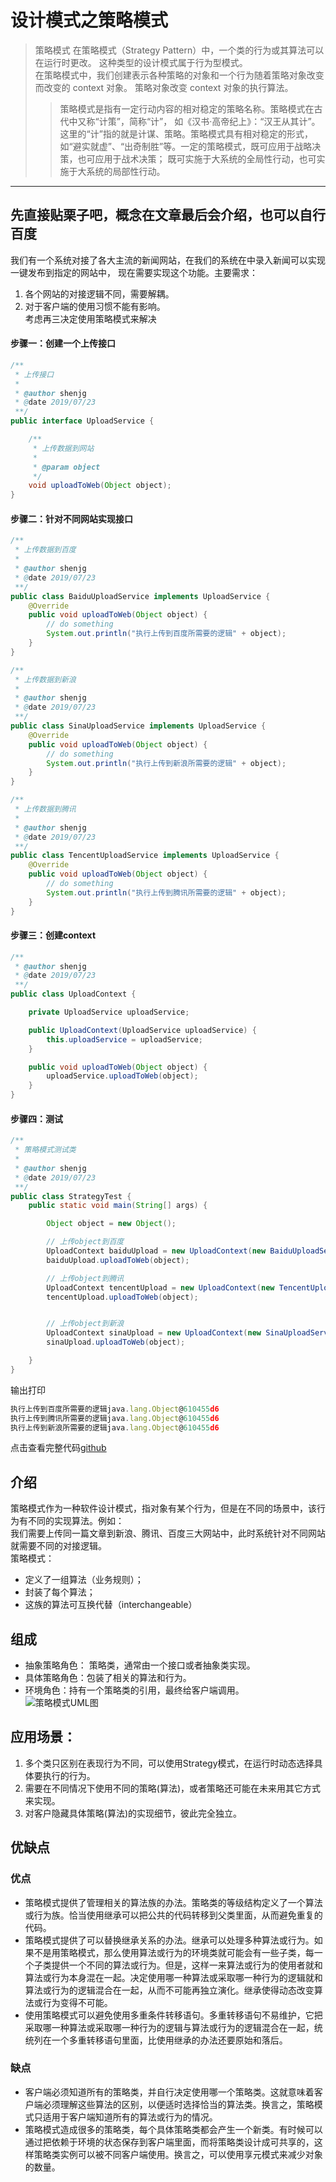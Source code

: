 # 设计模式之策略模式
> 策略模式
在策略模式（Strategy Pattern）中，一个类的行为或其算法可以在运行时更改。
这种类型的设计模式属于行为型模式。   
> 在策略模式中，我们创建表示各种策略的对象和一个行为随着策略对象改变而改变的 context 对象。
策略对象改变 context 对象的执行算法。
>> 策略模式是指有一定行动内容的相对稳定的策略名称。策略模式在古代中又称“计策”，简称“计”，
如《汉书·高帝纪上》：“汉王从其计”。这里的“计”指的就是计谋、策略。策略模式具有相对稳定的形式，
如“避实就虚”、“出奇制胜”等。一定的策略模式，既可应用于战略决策，也可应用于战术决策；
既可实施于大系统的全局性行动，也可实施于大系统的局部性行动。

---
先直接贴栗子吧，概念在文章最后会介绍，也可以自行百度
---
我们有一个系统对接了各大主流的新闻网站，在我们的系统在中录入新闻可以实现一键发布到指定的网站中，
现在需要实现这个功能。主要需求：
1. 各个网站的对接逻辑不同，需要解耦。
2. 对于客户端的使用习惯不能有影响。    
考虑再三决定使用策略模式来解决    
#### 步骤一：创建一个上传接口
```java
/**
 * 上传接口
 *
 * @author shenjg
 * @date 2019/07/23
 **/
public interface UploadService {

    /**
     * 上传数据到网站
     *
     * @param object
     */
    void uploadToWeb(Object object);
}
```
#### 步骤二：针对不同网站实现接口  
```java
/**
 * 上传数据到百度
 *
 * @author shenjg
 * @date 2019/07/23
 **/
public class BaiduUploadService implements UploadService {
    @Override
    public void uploadToWeb(Object object) {
        // do something
        System.out.println("执行上传到百度所需要的逻辑" + object);
    }
}
```
```java
/**
 * 上传数据到新浪
 *
 * @author shenjg
 * @date 2019/07/23
 **/
public class SinaUploadService implements UploadService {
    @Override
    public void uploadToWeb(Object object) {
        // do something
        System.out.println("执行上传到新浪所需要的逻辑" + object);
    }
}
```
```java
/**
 * 上传数据到腾讯
 *
 * @author shenjg
 * @date 2019/07/23
 **/
public class TencentUploadService implements UploadService {
    @Override
    public void uploadToWeb(Object object) {
        // do something
        System.out.println("执行上传到腾讯所需要的逻辑" + object);
    }
}
```

#### 步骤三：创建context
```java
/**
 * @author shenjg
 * @date 2019/07/23
 **/
public class UploadContext {

    private UploadService uploadService;

    public UploadContext(UploadService uploadService) {
        this.uploadService = uploadService;
    }

    public void uploadToWeb(Object object) {
        uploadService.uploadToWeb(object);
    }
}
```
#### 步骤四：测试
```java
/**
 * 策略模式测试类
 *
 * @author shenjg
 * @date 2019/07/23
 **/
public class StrategyTest {
    public static void main(String[] args) {

        Object object = new Object();

        // 上传object到百度
        UploadContext baiduUpload = new UploadContext(new BaiduUploadService());
        baiduUpload.uploadToWeb(object);

        // 上传object到腾讯
        UploadContext tencentUpload = new UploadContext(new TencentUploadService());
        tencentUpload.uploadToWeb(object);


        // 上传object到新浪
        UploadContext sinaUpload = new UploadContext(new SinaUploadService());
        sinaUpload.uploadToWeb(object);

    }
}
```
输出打印
```javascript
执行上传到百度所需要的逻辑java.lang.Object@610455d6
执行上传到腾讯所需要的逻辑java.lang.Object@610455d6
执行上传到新浪所需要的逻辑java.lang.Object@610455d6
```
点击查看完整代码[github](https://github.com/tinet-shenjg/JavaInterview/tree/master/design-pattern/src/main/design/pattern/strategy)

## 介绍    
策略模式作为一种软件设计模式，指对象有某个行为，但是在不同的场景中，该行为有不同的实现算法。例如：   
我们需要上传同一篇文章到新浪、腾讯、百度三大网站中，此时系统针对不同网站就需要不同的对接逻辑。    
策略模式：     
+ 定义了一组算法（业务规则）；
+ 封装了每个算法；
+ 这族的算法可互换代替（interchangeable）

## 组成
- 抽象策略角色： 策略类，通常由一个接口或者抽象类实现。
- 具体策略角色：包装了相关的算法和行为。
- 环境角色：持有一个策略类的引用，最终给客户端调用。   
![策略模式UML图](https://gss1.bdstatic.com/-vo3dSag_xI4khGkpoWK1HF6hhy/baike/s%3D250/sign=b18a632b33fa828bd5239ae6cd1e41cd/5366d0160924ab189a9f061935fae6cd7b890b16.jpg)

## 应用场景：
1. 多个类只区别在表现行为不同，可以使用Strategy模式，在运行时动态选择具体要执行的行为。
2. 需要在不同情况下使用不同的策略(算法)，或者策略还可能在未来用其它方式来实现。
3. 对客户隐藏具体策略(算法)的实现细节，彼此完全独立。   

## 优缺点
### 优点
+ 策略模式提供了管理相关的算法族的办法。策略类的等级结构定义了一个算法或行为族。恰当使用继承可以把公共的代码转移到父类里面，从而避免重复的代码。
+ 策略模式提供了可以替换继承关系的办法。继承可以处理多种算法或行为。如果不是用策略模式，那么使用算法或行为的环境类就可能会有一些子类，每一个子类提供一个不同的算法或行为。但是，这样一来算法或行为的使用者就和算法或行为本身混在一起。决定使用哪一种算法或采取哪一种行为的逻辑就和算法或行为的逻辑混合在一起，从而不可能再独立演化。继承使得动态改变算法或行为变得不可能。
+ 使用策略模式可以避免使用多重条件转移语句。多重转移语句不易维护，它把采取哪一种算法或采取哪一种行为的逻辑与算法或行为的逻辑混合在一起，统统列在一个多重转移语句里面，比使用继承的办法还要原始和落后。
### 缺点
+ 客户端必须知道所有的策略类，并自行决定使用哪一个策略类。这就意味着客户端必须理解这些算法的区别，以便适时选择恰当的算法类。换言之，策略模式只适用于客户端知道所有的算法或行为的情况。
+ 策略模式造成很多的策略类，每个具体策略类都会产生一个新类。有时候可以通过把依赖于环境的状态保存到客户端里面，而将策略类设计成可共享的，这样策略类实例可以被不同客户端使用。换言之，可以使用享元模式来减少对象的数量。